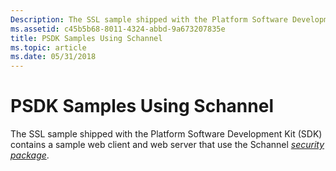 ```yaml
---
Description: The SSL sample shipped with the Platform Software Development Kit (SDK) contains a sample web client and web server that use the Schannel security package.
ms.assetid: c45b5b68-8011-4324-abbd-9a673207835e
title: PSDK Samples Using Schannel
ms.topic: article
ms.date: 05/31/2018
---
```


# PSDK Samples Using Schannel

The SSL sample shipped with the Platform Software Development Kit (SDK) contains a sample web client and web server that use the Schannel [*security package*](https://msdn.microsoft.com/en-us/library/ms721625(v=VS.85).aspx).

 

 



